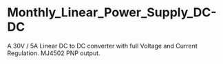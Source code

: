 Monthly_Linear_Power_Supply_DC-DC
=================================

A 30V / 5A Linear DC to DC converter with full Voltage and Current Regulation. MJ4502 PNP output.
